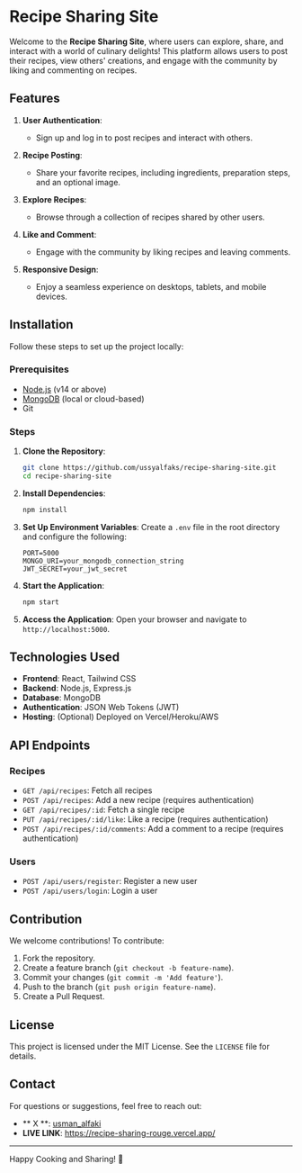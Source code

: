 # Recipe Sharing Site

Welcome to the **Recipe Sharing Site**, where users can explore, share, and interact with a world of culinary delights! This platform allows users to post their recipes, view others' creations, and engage with the community by liking and commenting on recipes.

## Features

1. **User Authentication**:
   - Sign up and log in to post recipes and interact with others.

2. **Recipe Posting**:
   - Share your favorite recipes, including ingredients, preparation steps, and an optional image.

3. **Explore Recipes**:
   - Browse through a collection of recipes shared by other users.

4. **Like and Comment**:
   - Engage with the community by liking recipes and leaving comments.

5. **Responsive Design**:
   - Enjoy a seamless experience on desktops, tablets, and mobile devices.

## Installation

Follow these steps to set up the project locally:

### Prerequisites
- [Node.js](https://nodejs.org/) (v14 or above)
- [MongoDB](https://www.mongodb.com/) (local or cloud-based)
- Git

### Steps

1. **Clone the Repository**:
   ```bash
   git clone https://github.com/ussyalfaks/recipe-sharing-site.git
   cd recipe-sharing-site
   ```

2. **Install Dependencies**:
   ```bash
   npm install
   ```

3. **Set Up Environment Variables**:
   Create a `.env` file in the root directory and configure the following:
   ```env
   PORT=5000
   MONGO_URI=your_mongodb_connection_string
   JWT_SECRET=your_jwt_secret
   ```

4. **Start the Application**:
   ```bash
   npm start
   ```

5. **Access the Application**:
   Open your browser and navigate to `http://localhost:5000`.

## Technologies Used

- **Frontend**: React, Tailwind CSS
- **Backend**: Node.js, Express.js
- **Database**: MongoDB
- **Authentication**: JSON Web Tokens (JWT)
- **Hosting**: (Optional) Deployed on Vercel/Heroku/AWS

## API Endpoints

### Recipes
- `GET /api/recipes`: Fetch all recipes
- `POST /api/recipes`: Add a new recipe (requires authentication)
- `GET /api/recipes/:id`: Fetch a single recipe
- `PUT /api/recipes/:id/like`: Like a recipe (requires authentication)
- `POST /api/recipes/:id/comments`: Add a comment to a recipe (requires authentication)

### Users
- `POST /api/users/register`: Register a new user
- `POST /api/users/login`: Login a user

## Contribution

We welcome contributions! To contribute:

1. Fork the repository.
2. Create a feature branch (`git checkout -b feature-name`).
3. Commit your changes (`git commit -m 'Add feature'`).
4. Push to the branch (`git push origin feature-name`).
5. Create a Pull Request.

## License

This project is licensed under the MIT License. See the `LICENSE` file for details.

## Contact

For questions or suggestions, feel free to reach out:
- ** X **: [usman_alfaki](https://x.com/usman_alfaki)
- **LIVE LINK**: https://recipe-sharing-rouge.vercel.app/ 

---

Happy Cooking and Sharing! 🍳
